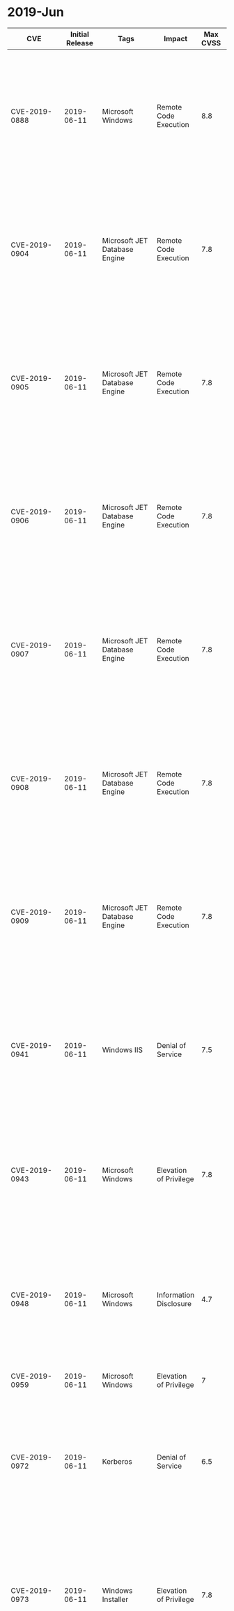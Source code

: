 # 2019-Jun

| CVE           | Initial Release   | Tags                                  | Impact                  |   Max CVSS | KBs                                                                                                                                                   | Versions   | Acks                                                                                                                                                                                                                                                                                                                                                                                                                                                                |
|---------------|-------------------|---------------------------------------|-------------------------|------------|-------------------------------------------------------------------------------------------------------------------------------------------------------|------------|---------------------------------------------------------------------------------------------------------------------------------------------------------------------------------------------------------------------------------------------------------------------------------------------------------------------------------------------------------------------------------------------------------------------------------------------------------------------|
| CVE-2019-0888 | 2019-06-11        | Microsoft Windows                     | Remote Code Execution   |        8.8 | KB4503263 KB4503267 KB4503269 KB4503273 KB4503276 KB4503279 KB4503284 KB4503285 KB4503286 KB4503287 KB4503290 KB4503291 KB4503292 KB4503293 KB4503327 |            | Yaniv Frank of <a href="https://www.sophos.com/en-us/labs.aspx">SophosLabs</a>                                                                                                                                                                                                                                                                                                                                                                                      |
| CVE-2019-0904 | 2019-06-11        | Microsoft JET Database Engine         | Remote Code Execution   |        7.8 | KB4503263 KB4503267 KB4503269 KB4503273 KB4503276 KB4503279 KB4503284 KB4503285 KB4503286 KB4503287 KB4503290 KB4503291 KB4503292 KB4503293 KB4503327 |            | Keqi Hu and zhangjie from Chengdu Security Response Center of Qihoo 360 Technology Co. Ltd.                                                                                                                                                                                                                                                                                                                                                                         |
| CVE-2019-0905 | 2019-06-11        | Microsoft JET Database Engine         | Remote Code Execution   |        7.8 | KB4503263 KB4503267 KB4503269 KB4503273 KB4503276 KB4503279 KB4503284 KB4503285 KB4503286 KB4503287 KB4503290 KB4503291 KB4503292 KB4503293 KB4503327 |            | Keqi Hu and zhangjie from Chengdu Security Response Center of Qihoo 360 Technology Co. Ltd.                                                                                                                                                                                                                                                                                                                                                                         |
| CVE-2019-0906 | 2019-06-11        | Microsoft JET Database Engine         | Remote Code Execution   |        7.8 | KB4503263 KB4503267 KB4503269 KB4503273 KB4503276 KB4503279 KB4503284 KB4503285 KB4503286 KB4503287 KB4503290 KB4503291 KB4503292 KB4503293 KB4503327 |            | Keqi Hu and zhangjie from Chengdu Security Response Center of Qihoo 360 Technology Co. Ltd. rgod of 9sg Security Team - rgod@9sgsec.com working with <a href="https://www.zerodayinitiative.com/">Trend Micro's Zero Day Initiative</a>                                                                                                                                                                                                                             |
| CVE-2019-0907 | 2019-06-11        | Microsoft JET Database Engine         | Remote Code Execution   |        7.8 | KB4503263 KB4503267 KB4503269 KB4503273 KB4503276 KB4503279 KB4503284 KB4503285 KB4503286 KB4503287 KB4503290 KB4503291 KB4503292 KB4503293 KB4503327 |            | Keqi Hu and zhangjie from Chengdu Security Response Center of Qihoo 360 Technology Co. Ltd.                                                                                                                                                                                                                                                                                                                                                                         |
| CVE-2019-0908 | 2019-06-11        | Microsoft JET Database Engine         | Remote Code Execution   |        7.8 | KB4503263 KB4503267 KB4503269 KB4503273 KB4503276 KB4503279 KB4503284 KB4503285 KB4503286 KB4503287 KB4503290 KB4503291 KB4503292 KB4503293 KB4503327 |            | rgod of 9sg Security Team - rgod@9sgsec.com working with <a href="https://www.zerodayinitiative.com/">Trend Micro's Zero Day Initiative</a>                                                                                                                                                                                                                                                                                                                         |
| CVE-2019-0909 | 2019-06-11        | Microsoft JET Database Engine         | Remote Code Execution   |        7.8 | KB4503263 KB4503267 KB4503269 KB4503273 KB4503276 KB4503279 KB4503284 KB4503285 KB4503286 KB4503287 KB4503290 KB4503291 KB4503292 KB4503293 KB4503327 |            | Gal De Leon and Bar Lahav of <a href="https://www.paloaltonetworks.com/">Palo Alto Networks</a>                                                                                                                                                                                                                                                                                                                                                                     |
| CVE-2019-0941 | 2019-06-11        | Windows IIS                           | Denial of Service       |        7.5 | KB4503263 KB4503267 KB4503269 KB4503273 KB4503276 KB4503279 KB4503284 KB4503285 KB4503286 KB4503287 KB4503290 KB4503291 KB4503292 KB4503293 KB4503327 |            | Hoai Viet Nguyen of <a href="https://das.th-koeln.de/">Data & Application Security Group of TH Köln</a>                                                                                                                                                                                                                                                                                                                                                             |
| CVE-2019-0943 | 2019-06-11        | Microsoft Windows                     | Elevation of Privilege  |        7.8 | KB4503263 KB4503267 KB4503269 KB4503276 KB4503279 KB4503284 KB4503285 KB4503286 KB4503290 KB4503291 KB4503292 KB4503293 KB4503327                     |            | James Forshaw of <a href="http://www.google.com/">Google Project Zero</a>                                                                                                                                                                                                                                                                                                                                                                                           |
| CVE-2019-0948 | 2019-06-11        | Microsoft Windows                     | Information Disclosure  |        4.7 | KB4503263 KB4503267 KB4503269 KB4503273 KB4503276 KB4503279 KB4503284 KB4503285 KB4503286 KB4503287 KB4503290 KB4503291 KB4503292 KB4503293 KB4503327 |            | <a href="https://il.linkedin.com/in/eran-vaknin">Eran Vaknin</a>, <a href="https://il.linkedin.com/in/alon-boxiner-a1a713b4">Alon Boxiner</a>, <a href="https://il.linkedin.com/in/oded-vanunu-a131283">Oded Vanunu</a> John Page (<a href="https://twitter.com/hyp3rlinx">@hyp3rlinx</a>) of <a href="http://hyp3rlinx.altervista.org">ApparitionSec</a> Sooraj K S working with <a href="http://www.zerodayinitiative.com/">Trend Micro's Zero Day Initiative</a> |
| CVE-2019-0959 | 2019-06-11        | Microsoft Windows                     | Elevation of Privilege  |        7   | KB4503286 KB4503293 KB4503327                                                                                                                         |            | James Forshaw of <a href="http://www.google.com/">Google Project Zero</a>                                                                                                                                                                                                                                                                                                                                                                                           |
| CVE-2019-0972 | 2019-06-11        | Kerberos                              | Denial of Service       |        6.5 | KB4503263 KB4503267 KB4503269 KB4503273 KB4503276 KB4503279 KB4503284 KB4503285 KB4503286 KB4503287 KB4503290 KB4503291 KB4503292 KB4503293 KB4503327 |            | Danyal Drew of <a href="https://www.themissinglink.com.au/">The Missing Link</a>                                                                                                                                                                                                                                                                                                                                                                                    |
| CVE-2019-0973 | 2019-06-11        | Windows Installer                     | Elevation of Privilege  |        7.8 | KB4503263 KB4503267 KB4503269 KB4503273 KB4503276 KB4503279 KB4503284 KB4503285 KB4503286 KB4503287 KB4503290 KB4503291 KB4503292 KB4503293 KB4503327 |            |                                                                                                                                                                                                                                                                                                                                                                                                                                                                     |
| CVE-2019-0974 | 2019-06-11        | Microsoft JET Database Engine         | Remote Code Execution   |        7.8 | KB4503263 KB4503267 KB4503269 KB4503273 KB4503276 KB4503279 KB4503284 KB4503285 KB4503286 KB4503287 KB4503290 KB4503291 KB4503292 KB4503293 KB4503327 |            | Quang Nguyen (Viettel Cyber Security) Shih-Fong Peng (<a href="https://twitter.com/_L4ys">@_L4ys</a>) of <a href="https://teamt5.org">Team T5</a>                                                                                                                                                                                                                                                                                                                   |
| CVE-2019-0984 | 2019-06-11        | Microsoft Windows                     | Elevation of Privilege  |        7   | KB4503263 KB4503267 KB4503269 KB4503273 KB4503276 KB4503279 KB4503284 KB4503285 KB4503286 KB4503287 KB4503290 KB4503291 KB4503292 KB4503293 KB4503327 |            | <a href=http://weibo.com/pgboy1988>pgboy</a>                                                                                                                                                                                                                                                                                                                                                                                                                        |
| CVE-2019-0988 | 2019-06-11        | Microsoft Scripting Engine            | Remote Code Execution   |        7.5 | KB4503259 KB4503267 KB4503276 KB4503279 KB4503284 KB4503285 KB4503286 KB4503291 KB4503292 KB4503293 KB4503327 KB4512497                               |            | Anonymous working with <a href="https://www.zerodayinitiative.com/">Trend Micro's Zero Day Initiative</a> Yuki Chen of <a href="http://www.360.com/">Qihoo 360 Vulcan Team</a>                                                                                                                                                                                                                                                                                      |
| CVE-2019-0989 | 2019-06-11        | Microsoft Scripting Engine            | Remote Code Execution   |        4.2 | KB4503267 KB4503279 KB4503284 KB4503286 KB4503291 KB4503293 KB4503327                                                                                 |            | <a href="https://twitter.com/S0rryMybad">Qixun Zhao</a> of <a href="http://www.360.com/">Qihoo 360 Vulcan Team</a>​                                                                                                                                                                                                                                                                                                                                                 |
| CVE-2019-1009 | 2019-06-11        | Microsoft Graphics Component          | Information Disclosure  |        4.7 | KB4503269 KB4503273 KB4503287 KB4503292                                                                                                               |            | kdot working with <a href="https://www.zerodayinitiative.com/">Trend Micro's Zero Day Initiative</a>                                                                                                                                                                                                                                                                                                                                                                |
| CVE-2019-1010 | 2019-06-11        | Microsoft Graphics Component          | Information Disclosure  |        4.7 | KB4503263 KB4503267 KB4503269 KB4503273 KB4503276 KB4503279 KB4503284 KB4503285 KB4503286 KB4503287 KB4503290 KB4503291 KB4503292 KB4503293 KB4503327 |            | Kamlapati Choubey of Trend Micro                                                                                                                                                                                                                                                                                                                                                                                                                                    |
| CVE-2019-1011 | 2019-06-11        | Microsoft Graphics Component          | Information Disclosure  |        4.7 | KB4503269 KB4503273 KB4503287 KB4503292                                                                                                               |            | kdot working with <a href="https://www.zerodayinitiative.com/">Trend Micro's Zero Day Initiative</a>                                                                                                                                                                                                                                                                                                                                                                |
| CVE-2019-1012 | 2019-06-11        | Microsoft Graphics Component          | Information Disclosure  |        4.7 | KB4503263 KB4503267 KB4503269 KB4503273 KB4503276 KB4503279 KB4503284 KB4503285 KB4503286 KB4503287 KB4503290 KB4503291 KB4503292 KB4503293 KB4503327 |            | Sooraj K S (<a href="https://twitter.com/soorajks">@soorajks</a>) working with <a href="https://www.zerodayinitiative.com/">Trend Micro's Zero Day Initiative</a>                                                                                                                                                                                                                                                                                                   |
| CVE-2019-1013 | 2019-06-11        | Microsoft Graphics Component          | Information Disclosure  |        4.7 | KB4503269 KB4503273 KB4503287 KB4503292                                                                                                               |            | kdot working with <a href="https://www.zerodayinitiative.com/">Trend Micro's Zero Day Initiative</a>                                                                                                                                                                                                                                                                                                                                                                |
| CVE-2019-1014 | 2019-06-11        | Windows Kernel                        | Elevation of Privilege  |        7   | KB4503263 KB4503267 KB4503269 KB4503273 KB4503276 KB4503279 KB4503284 KB4503285 KB4503286 KB4503287 KB4503290 KB4503291 KB4503292 KB4503293 KB4503327 |            | Yoav Alon and Netanel Ben-Simon from Check Point Research                                                                                                                                                                                                                                                                                                                                                                                                           |
| CVE-2019-1015 | 2019-06-11        | Microsoft Graphics Component          | Information Disclosure  |        4.7 | KB4503263 KB4503269 KB4503273 KB4503285 KB4503287 KB4503292                                                                                           |            | kdot working with <a href="https://www.zerodayinitiative.com/">Trend Micro's Zero Day Initiative</a>                                                                                                                                                                                                                                                                                                                                                                |
| CVE-2019-1016 | 2019-06-11        | Microsoft Graphics Component          | Information Disclosure  |        4.7 | KB4503269 KB4503273 KB4503287 KB4503292                                                                                                               |            | kdot working with <a href="https://www.zerodayinitiative.com/">Trend Micro's Zero Day Initiative</a>                                                                                                                                                                                                                                                                                                                                                                |
| CVE-2019-1017 | 2019-06-11        | Windows Kernel                        | Elevation of Privilege  |        7   | KB4503263 KB4503267 KB4503269 KB4503273 KB4503276 KB4503279 KB4503284 KB4503285 KB4503286 KB4503287 KB4503290 KB4503291 KB4503292 KB4503293 KB4503327 |            | <a href="https://weibo.com/pgboy1988">pgboy</a> of <a href="https://www.360.cn/">Qihoo 360 Vulcan Team</a>                                                                                                                                                                                                                                                                                                                                                          |
| CVE-2019-1018 | 2019-06-11        | Microsoft Graphics Component          | Elevation of Privilege  |        7   | KB4503267 KB4503279 KB4503284 KB4503286 KB4503291 KB4503327                                                                                           |            | Rohit Mothe of iDefense Labs                                                                                                                                                                                                                                                                                                                                                                                                                                        |
| CVE-2019-1029 | 2019-06-11        | Skype for Business and Microsoft Lync | Denial of Service       |        0   | KB4506009                                                                                                                                             |            |                                                                                                                                                                                                                                                                                                                                                                                                                                                                     |
| CVE-2019-1036 | 2019-06-11        | Microsoft Office SharePoint           | Spoofing                |        0   | KB4092442 KB4464594 KB4464602 KB4475512                                                                                                               |            | <a href="https://twitter.com/soaj1664ashar">Ashar Javed</a> of <a href="https://www.hyundai-autoever.eu/">Hyundai AutoEver Europe GmbH</a>                                                                                                                                                                                                                                                                                                                          |
| CVE-2019-1046 | 2019-06-11        | Microsoft Graphics Component          | Information Disclosure  |        4.7 | KB4503263 KB4503267 KB4503269 KB4503273 KB4503276 KB4503279 KB4503284 KB4503285 KB4503286 KB4503287 KB4503290 KB4503291 KB4503292 KB4503293 KB4503327 |            | kdot working with <a href="https://www.zerodayinitiative.com/">Trend Micro's Zero Day Initiative</a>                                                                                                                                                                                                                                                                                                                                                                |
| CVE-2019-1047 | 2019-06-11        | Microsoft Graphics Component          | Information Disclosure  |        4.7 | KB4503269 KB4503273 KB4503287 KB4503292                                                                                                               |            | kdot working with <a href="https://www.zerodayinitiative.com/">Trend Micro's Zero Day Initiative</a>                                                                                                                                                                                                                                                                                                                                                                |
| CVE-2019-1048 | 2019-06-11        | Microsoft Graphics Component          | Information Disclosure  |        4.7 | KB4503269 KB4503273 KB4503287 KB4503292                                                                                                               |            | kdot working with <a href="https://www.zerodayinitiative.com/">Trend Micro's Zero Day Initiative</a>                                                                                                                                                                                                                                                                                                                                                                |
| CVE-2019-1049 | 2019-06-11        | Microsoft Graphics Component          | Information Disclosure  |        4.7 | KB4503269 KB4503273 KB4503287 KB4503292                                                                                                               |            | kdot working with <a href="https://www.zerodayinitiative.com/">Trend Micro's Zero Day Initiative</a>                                                                                                                                                                                                                                                                                                                                                                |
| CVE-2019-1050 | 2019-06-11        | Microsoft Graphics Component          | Information Disclosure  |        4.7 | KB4503263 KB4503267 KB4503276 KB4503279 KB4503284 KB4503285 KB4503286 KB4503290 KB4503291 KB4503293 KB4503327                                         |            | kdot working with <a href="https://www.zerodayinitiative.com/">Trend Micro's Zero Day Initiative</a>                                                                                                                                                                                                                                                                                                                                                                |
| CVE-2019-1054 | 2019-06-11        | Microsoft Edge                        | Security Feature Bypass |        5   | KB4503267 KB4503279 KB4503284 KB4503286 KB4503293 KB4503327                                                                                           |            |                                                                                                                                                                                                                                                                                                                                                                                                                                                                     |
| CVE-2019-1055 | 2019-06-11        | Microsoft Scripting Engine            | Remote Code Execution   |        7.5 | KB4503259 KB4503267 KB4503273 KB4503276 KB4503279 KB4503284 KB4503285 KB4503286 KB4503287 KB4503291 KB4503292 KB4503293 KB4503327                     |            | Yuki Chen of <a href="http://www.360.com/">Qihoo 360 Vulcan Team</a>                                                                                                                                                                                                                                                                                                                                                                                                |
| ADV190018     | 2019-06-11        | Microsoft Exchange Server             | Defense in Depth        |        0   | KB4503027 KB4503028                                                                                                                                   |            | <a href="https://twitter.com/n_joly">Nicolas Joly</a> of Microsoft Corporation                                                                                                                                                                                                                                                                                                                                                                                      |
| CVE-2019-1105 | 2019-06-11        | Android App                           | Spoofing                |        0   |                                                                                                                                                       |            | <a href= "https://twitter.com/bryapp">Bryan Appleby </a> <a> F5 Networks </a> <a href="https://www.linkedin.com/in/gaurav-kumar-b39257166 "> Gaurav Kumar(0x01)  </a> <a> @kumargaurav776 </a> <a href="https://www.linkedin.com/in/sandervanrapenbusch/">Sander Vanrapenbusch </a> 
 <a href="https://www.linkedin.com/in/tom-wyckhuys-202188a3/"> Tom Wyckhuys </a> <a> Eliraz Duek, Or Ida, Nethanel Coppenhagen | CyberArk </a>                                 |
| ADV190020     | 2019-06-11        | Linux Kernel                          |                         |        0   |                                                                                                                                                       |            |                                                                                                                                                                                                                                                                                                                                                                                                                                                                     |
| CVE-2019-0620 | 2019-06-11        | Windows Hyper-V                       | Remote Code Execution   |        7.6 | KB4503263 KB4503267 KB4503276 KB4503279 KB4503284 KB4503285 KB4503286 KB4503290 KB4503291 KB4503293 KB4503327                                         |            | HongZhenhao of IceSword Lab, Qihoo 360                                                                                                                                                                                                                                                                                                                                                                                                                              |
| CVE-2019-0709 | 2019-06-11        | Microsoft Windows                     | Remote Code Execution   |        7.6 | KB4503267 KB4503279 KB4503284 KB4503291                                                                                                               |            | Joe Bialek (<a href="https://twitter.com/JosephBialek">@JosephBialek</a>), MSRC Vulnerabilities and Mitigations Team                                                                                                                                                                                                                                                                                                                                                |
| CVE-2019-0710 | 2019-06-11        | Microsoft Windows                     | Denial of Service       |        6.8 | KB4503267 KB4503276 KB4503279 KB4503284 KB4503286 KB4503290 KB4503291 KB4503327                                                                       |            | Joe Bialek (<a href="https://twitter.com/JosephBialek">@JosephBialek</a>), MSRC Vulnerabilities and Mitigations Team                                                                                                                                                                                                                                                                                                                                                |
| CVE-2019-0711 | 2019-06-11        | Microsoft Windows                     | Denial of Service       |        6.8 | KB4503267 KB4503276 KB4503279 KB4503284 KB4503286 KB4503290 KB4503291 KB4503327                                                                       |            | Joe Bialek (<a href="https://twitter.com/JosephBialek">@JosephBialek</a>), MSRC Vulnerabilities and Mitigations Team                                                                                                                                                                                                                                                                                                                                                |
| CVE-2019-0713 | 2019-06-11        | Microsoft Windows                     | Denial of Service       |        6.8 | KB4503263 KB4503267 KB4503269 KB4503273 KB4503276 KB4503279 KB4503284 KB4503285 KB4503286 KB4503287 KB4503290 KB4503291 KB4503292 KB4503327           |            | Hyper-V Development Team                                                                                                                                                                                                                                                                                                                                                                                                                                            |
| CVE-2019-0722 | 2019-06-11        | Microsoft Windows                     | Remote Code Execution   |        8.8 | KB4503263 KB4503267 KB4503269 KB4503273 KB4503276 KB4503279 KB4503284 KB4503285 KB4503286 KB4503287 KB4503290 KB4503291 KB4503292 KB4503293 KB4503327 |            | Joe Bialek (<a href="https://twitter.com/JosephBialek">@JosephBialek</a>), MSRC Vulnerabilities and Mitigations Team<br>
Anonymous finder                                                                                                                                                                                                                                                                                                                           |
| CVE-2019-0920 | 2019-06-11        | Microsoft Scripting Engine            | Remote Code Execution   |        7.5 | KB4503259 KB4503267 KB4503273 KB4503276 KB4503279 KB4503284 KB4503285 KB4503286 KB4503291 KB4503292 KB4503293 KB4503327                               |            | Anonymous working with <a href="https://www.zerodayinitiative.com/">Trend Micro's Zero Day Initiative</a> Yuki Chen of <a href="http://www.360.com/">Qihoo 360 Vulcan Team</a>                                                                                                                                                                                                                                                                                      |
| CVE-2019-0960 | 2019-06-11        | Microsoft Graphics Component          | Elevation of Privilege  |        7   | KB4503269 KB4503273 KB4503287 KB4503292                                                                                                               |            | Yanmin Ji from Skylar Team of Legendsec at Qi'anxin Group                                                                                                                                                                                                                                                                                                                                                                                                           |
| CVE-2019-0968 | 2019-06-11        | Microsoft Graphics Component          | Information Disclosure  |        5.5 | KB4503269 KB4503273 KB4503287 KB4503292                                                                                                               |            | kdot working with <a href="https://www.zerodayinitiative.com/">Trend Micro's Zero Day Initiative</a>                                                                                                                                                                                                                                                                                                                                                                |
| CVE-2019-0977 | 2019-06-11        | Microsoft Graphics Component          | Information Disclosure  |        4.7 | KB4503269 KB4503273 KB4503287 KB4503292                                                                                                               |            | kdot working with <a href="https://www.zerodayinitiative.com/">Trend Micro's Zero Day Initiative</a>                                                                                                                                                                                                                                                                                                                                                                |
| CVE-2019-0983 | 2019-06-11        | Microsoft Windows                     | Elevation of Privilege  |        7.8 | KB4503267 KB4503279 KB4503284 KB4503286 KB4503293 KB4503327                                                                                           |            | k0shl of Qihoo 360 Vulcan Team                                                                                                                                                                                                                                                                                                                                                                                                                                      |
| CVE-2019-0985 | 2019-06-11        | Microsoft Graphics Component          | Remote Code Execution   |        7.8 | KB4503269 KB4503292                                                                                                                                   |            | Ke Liu of Tencent Security Xuanwu Lab                                                                                                                                                                                                                                                                                                                                                                                                                               |
| CVE-2019-0986 | 2019-06-11        | Windows Shell                         | Elevation of Privilege  |        6.3 | KB4503263 KB4503267 KB4503269 KB4503273 KB4503276 KB4503279 KB4503284 KB4503285 KB4503286 KB4503287 KB4503290 KB4503291 KB4503292 KB4503293 KB4503327 |            | <a href="https://www.linkedin.com/in/chrisdanieli">Chris Danieli</a>                                                                                                                                                                                                                                                                                                                                                                                                |
| CVE-2019-0990 | 2019-06-11        | Microsoft Scripting Engine            | Remote Code Execution   |        6.5 | KB4503267 KB4503279 KB4503284 KB4503286 KB4503291 KB4503293 KB4503327                                                                                 |            | <a href= "https://thdusdl1219.github.io/">Soyeon Park from SSLab at Georgia Tech</a>  <a href="https://twitter.com/S0rryMybad">Qixun Zhao</a> of <a href="http://www.360.com/">Qihoo 360 Vulcan Team</a>​ MoonLiang of <a href="https://xlab.tencent.com/">Tencent Security Xuanwu Lab</a> Yuki Chen of <a href="http://www.360.com/">Qihoo 360 Vulcan Team</a>                                                                                                     |
| CVE-2019-0991 | 2019-06-11        | Microsoft Scripting Engine            | Remote Code Execution   |        4.2 | KB4503267 KB4503279 KB4503284 KB4503286 KB4503291 KB4503293 KB4503327                                                                                 |            | <a href="https://twitter.com/S0rryMybad">Qixun Zhao</a> of <a href="http://www.360.com/">Qihoo 360 Vulcan Team</a>​                                                                                                                                                                                                                                                                                                                                                 |
| CVE-2019-0992 | 2019-06-11        | Microsoft Scripting Engine            | Remote Code Execution   |        4.2 | KB4503267 KB4503279 KB4503284 KB4503286 KB4503291 KB4503293 KB4503327                                                                                 |            | <a href="https://twitter.com/S0rryMybad">Qixun Zhao</a> of <a href="http://www.360.com/">Qihoo 360 Vulcan Team</a>​ Yuki Chen of <a href="http://www.360.com/">Qihoo 360 Vulcan Team</a>                                                                                                                                                                                                                                                                            |
| CVE-2019-0993 | 2019-06-11        | Microsoft Scripting Engine            | Remote Code Execution   |        4.2 | KB4503267 KB4503279 KB4503284 KB4503286 KB4503291 KB4503293 KB4503327                                                                                 |            | <a href="https://twitter.com/S0rryMybad">Qixun Zhao</a> of <a href="http://www.360.com/">Qihoo 360 Vulcan Team</a>​ An anonymous researcher working with iDefense Labs       (https://vcp.idefense.com/) Yuki Chen of <a href="http://www.360.com/">Qihoo 360 Vulcan Team</a>                                                                                                                                                                                       |
| CVE-2019-0996 | 2019-06-11        | Team Foundation Server                | Spoofing                |        0   |                                                                                                                                                       |            | Terry Zhang (<a href="https://twitter.com/pnig0s">@pnig0s</a>) of Tophant                                                                                                                                                                                                                                                                                                                                                                                           |
| CVE-2019-0998 | 2019-06-11        | Microsoft Windows                     | Elevation of Privilege  |        7.8 | KB4503284 KB4503286 KB4503327 KB4507453                                                                                                               |            | k0shl of Qihoo 360 Vulcan Team                                                                                                                                                                                                                                                                                                                                                                                                                                      |
| CVE-2019-1002 | 2019-06-11        | Microsoft Scripting Engine            | Remote Code Execution   |        4.2 | KB4503267 KB4503279 KB4503284 KB4503286 KB4503291                                                                                                     |            | Yuki Chen of <a href="http://www.360.com/">Qihoo 360 Vulcan Team</a>                                                                                                                                                                                                                                                                                                                                                                                                |
| CVE-2019-1003 | 2019-06-11        | Microsoft Scripting Engine            | Remote Code Execution   |        4.2 | KB4503267 KB4503279 KB4503284 KB4503286 KB4503291 KB4503293 KB4503327                                                                                 |            | <a href="https://twitter.com/S0rryMybad">Qixun Zhao</a> of <a href="http://www.360.com/">Qihoo 360 Vulcan Team</a>​ Liu Long of Qihoo 360 Vulcan Team MoonLiang of <a href="https://xlab.tencent.com/">Tencent Security Xuanwu Lab</a> Yuki Chen of <a href="http://www.360.com/">Qihoo 360 Vulcan Team</a>                                                                                                                                                         |
| CVE-2019-1005 | 2019-06-11        | VBScript                              | Remote Code Execution   |        7.5 | KB4503259 KB4503267 KB4503273 KB4503276 KB4503279 KB4503284 KB4503285 KB4503286 KB4503291 KB4503292 KB4503293 KB4503327                               |            | Yuki Chen of <a href="http://www.360.com/">Qihoo 360 Vulcan Team</a>                                                                                                                                                                                                                                                                                                                                                                                                |
| CVE-2019-1007 | 2019-06-11        | Windows Media                         | Elevation of Privilege  |        7.8 | KB4503267 KB4503279 KB4503284 KB4503286 KB4503291 KB4503293 KB4503327                                                                                 |            | <a href="https://weibo.com/pgboy1988">pgboy</a> of <a href="https://www.360.cn/">Qihoo 360 Vulcan Team</a> zhong_sf of <a href="http://www.360.com/">Qihoo 360 Vulcan Team</a>                                                                                                                                                                                                                                                                                      |
| CVE-2019-1019 | 2019-06-11        | Windows NTLM                          | Security Feature Bypass |        8.5 | KB4503263 KB4503267 KB4503269 KB4503273 KB4503276 KB4503279 KB4503284 KB4503285 KB4503286 KB4503287 KB4503290 KB4503291 KB4503292 KB4503293 KB4503327 |            | Sergei Glazunov of Google Project Zero Yaron Zinar and Marina Simakov from <a href="https://www.preempt.com/">Preempt </a>                                                                                                                                                                                                                                                                                                                                          |
| CVE-2019-1021 | 2019-06-11        | Windows Media                         | Elevation of Privilege  |        7.8 | KB4503279 KB4503284 KB4503286 KB4503293 KB4503327                                                                                                     |            | zhong_sf of <a href="http://www.360.com/">Qihoo 360 Vulcan Team</a>                                                                                                                                                                                                                                                                                                                                                                                                 |
| CVE-2019-1022 | 2019-06-11        | Windows Media                         | Elevation of Privilege  |        7.8 | KB4503293 KB4503327                                                                                                                                   |            | zhong_sf of <a href="http://www.360.com/">Qihoo 360 Vulcan Team</a>                                                                                                                                                                                                                                                                                                                                                                                                 |
| CVE-2019-1023 | 2019-06-11        | Microsoft Scripting Engine            | Information Disclosure  |        6.5 | KB4503267 KB4503279 KB4503284 KB4503286 KB4503291 KB4503293 KB4503327                                                                                 |            | <a href= "gts3.org"> Soyeon Park and Wen Xu of SSLab at Georgia Tech</a>  lowkey lin of <a href"https://blog.r3kapig.com/">r3kapig</a>                                                                                                                                                                                                                                                                                                                              |
| CVE-2019-1024 | 2019-06-11        | Microsoft Scripting Engine            | Remote Code Execution   |        4.2 | KB4503279 KB4503284 KB4503286 KB4503293 KB4503327                                                                                                     |            | MoonLiang of <a href="https://xlab.tencent.com/">Tencent Security Xuanwu Lab</a> exp-sky (Kai Song) of <a href="https://xlab.tencent.com/">Tencent Security Xuanwu Lab</a>                                                                                                                                                                                                                                                                                          |
| CVE-2019-1025 | 2019-06-11        | Microsoft Windows                     | Denial of Service       |        6.5 | KB4503263 KB4503267 KB4503269 KB4503273 KB4503276 KB4503279 KB4503284 KB4503285 KB4503286 KB4503287 KB4503290 KB4503291 KB4503292 KB4503293 KB4503327 |            |                                                                                                                                                                                                                                                                                                                                                                                                                                                                     |
| CVE-2019-1026 | 2019-06-11        | Windows Media                         | Elevation of Privilege  |        7.8 | KB4503286 KB4503293 KB4503327                                                                                                                         |            | zhong_sf of <a href="http://www.360.com/">Qihoo 360 Vulcan Team</a>                                                                                                                                                                                                                                                                                                                                                                                                 |
| CVE-2019-1027 | 2019-06-11        | Windows Media                         | Elevation of Privilege  |        7.8 | KB4503284 KB4503286 KB4503293 KB4503327                                                                                                               |            | zhong_sf of <a href="http://www.360.com/">Qihoo 360 Vulcan Team</a>                                                                                                                                                                                                                                                                                                                                                                                                 |
| CVE-2019-1028 | 2019-06-11        | Windows Media                         | Elevation of Privilege  |        7.8 | KB4503267 KB4503269 KB4503276 KB4503279 KB4503284 KB4503286 KB4503290 KB4503291 KB4503292 KB4503293 KB4503327                                         |            | zhong_sf of <a href="http://www.360.com/">Qihoo 360 Vulcan Team</a>                                                                                                                                                                                                                                                                                                                                                                                                 |
| CVE-2019-1031 | 2019-06-11        | Microsoft Office SharePoint           | Spoofing                |        0   | KB4464571 KB4464594 KB4464597 KB4475512                                                                                                               |            | <li><a href="https://twitter.com/soaj1664ashar">Ashar Javed</a> of <a href="https://www.hyundai-autoever.eu/">Hyundai AutoEver Europe GmbH</a></li>                                                                                                                                                                                                                                                                                                                 |
| CVE-2019-1032 | 2019-06-11        | Microsoft Office SharePoint           | Spoofing                |        0   | KB4464594 KB4475512                                                                                                                                   |            | <a href="https://twitter.com/soaj1664ashar">Ashar Javed</a> of <a href="https://www.hyundai-autoever.eu/">Hyundai AutoEver Europe GmbH</a>                                                                                                                                                                                                                                                                                                                          |
| CVE-2019-1033 | 2019-06-11        | Microsoft Office SharePoint           | Spoofing                |        0   | KB4092442 KB4464594 KB4464602 KB4475512                                                                                                               |            | <a href="https://twitter.com/soaj1664ashar">Ashar Javed</a> of <a href="https://www.hyundai-autoever.eu/">Hyundai AutoEver Europe GmbH</a>                                                                                                                                                                                                                                                                                                                          |
| CVE-2019-1034 | 2019-06-11        | Microsoft Office                      | Remote Code Execution   |        0   | KB4461611 KB4461619 KB4461621 KB4462178 KB4464590 KB4464594 KB4464596 KB4464602 KB4475511 KB4475512                                                   |            | Anonymous working with <a href="https://www.zerodayinitiative.com/">Trend Micro's Zero Day Initiative</a>                                                                                                                                                                                                                                                                                                                                                           |
| CVE-2019-1035 | 2019-06-11        | Microsoft Office                      | Remote Code Execution   |        0   | KB4475511 KB4475512                                                                                                                                   |            | L4Nce working with <a href="https://www.zerodayinitiative.com/">Trend Micro's Zero Day Initiative</a>                                                                                                                                                                                                                                                                                                                                                               |
| ADV190015     | 2019-06-11        | Adobe Flash Player                    | Remote Code Execution   |        0   | KB4503308                                                                                                                                             |            |                                                                                                                                                                                                                                                                                                                                                                                                                                                                     |
| ADV190016     | 2019-06-11        | Microsoft Devices                     | Elevation of Privilege  |        0   | KB4503263 KB4503267 KB4503276 KB4503279 KB4503284 KB4503285 KB4503286 KB4503290 KB4503291 KB4503293 KB4503327                                         |            | Erik Peterson of Microsoft Corp. Matt Beaver of Microsoft Corp.                                                                                                                                                                                                                                                                                                                                                                                                     |
| ADV190017     | 2019-06-11        | Microsoft Devices                     | Remote Code Execution   |        0   | KB4503327                                                                                                                                             |            |                                                                                                                                                                                                                                                                                                                                                                                                                                                                     |
| CVE-2019-1038 | 2019-06-11        | Microsoft Browsers                    | Remote Code Execution   |        7.5 | KB4503259 KB4503267 KB4503276 KB4503279 KB4503284 KB4503285 KB4503286 KB4503291 KB4503292 KB4503293 KB4503327                                         |            |                                                                                                                                                                                                                                                                                                                                                                                                                                                                     |
| CVE-2019-1039 | 2019-06-11        | Windows Kernel                        | Information Disclosure  |        5.5 | KB4503263 KB4503267 KB4503269 KB4503273 KB4503276 KB4503279 KB4503284 KB4503285 KB4503286 KB4503287 KB4503290 KB4503291 KB4503292 KB4503293 KB4503327 |            | JunGu and ZiMi of Alibaba Orion Security Lab                                                                                                                                                                                                                                                                                                                                                                                                                        |
| CVE-2019-1040 | 2019-06-11        | Windows Authentication Methods        | Tampering               |        5.3 | KB4503263 KB4503267 KB4503269 KB4503273 KB4503276 KB4503279 KB4503284 KB4503285 KB4503286 KB4503287 KB4503290 KB4503291 KB4503292 KB4503293 KB4503327 |            | Eyal Karni, Marina Simakov and Yaron Zinar from <a href="https://www.preempt.com/">Preempt</a> Yang Zhang of Back2Zero team
Yongtao Wang (<a href="https://twitter.com/SanR">@Sanr</a>) of BCM Social Corp. n1nty from A-TEAM of Legendsec at Qi'anxin Group                                                                                                                                                                                                        |
| CVE-2019-1041 | 2019-06-11        | Windows Kernel                        | Elevation of Privilege  |        7   | KB4503286 KB4503293 KB4503327                                                                                                                         |            | <a href="https://twitter.com/fluoroacetate">Fluoroacetate</a> working with <a href="https://www.zerodayinitiative.com/">Trend Micro's Zero Day Initiative</a>                                                                                                                                                                                                                                                                                                       |
| CVE-2019-1043 | 2019-06-11        | Microsoft Windows                     | Remote Code Execution   |        6.4 | KB4503263 KB4503267 KB4503269 KB4503273 KB4503276 KB4503279 KB4503284 KB4503285 KB4503286 KB4503287 KB4503290 KB4503291 KB4503292 KB4503293 KB4503327 |            | <a href="https://twitter.com/j00sean">@j00sean</a> based on the previous work of <a href="https://twitter.com/magicmac2000">@magicmac2000</a>                                                                                                                                                                                                                                                                                                                       |
| CVE-2019-1044 | 2019-06-11        | Windows Kernel                        | Security Feature Bypass |        5.3 | KB4503327                                                                                                                                             |            | <a href="https://twitter.com/0xabe_io">Alexandre Becholey</a> of <a href="https://www.sophos.com/en-us/labs.aspx">SophosLabs</a>                                                                                                                                                                                                                                                                                                                                    |
| CVE-2019-1045 | 2019-06-11        | Microsoft Windows                     | Elevation of Privilege  |        7.8 | KB4503263 KB4503269 KB4503276 KB4503279 KB4503284 KB4503285 KB4503290 KB4503291 KB4503292                                                             |            |                                                                                                                                                                                                                                                                                                                                                                                                                                                                     |
| CVE-2019-1051 | 2019-06-11        | Microsoft Scripting Engine            | Remote Code Execution   |        4.2 | KB4503267 KB4503279 KB4503284 KB4503286 KB4503291 KB4503293 KB4503327                                                                                 |            | <a href="https://twitter.com/S0rryMybad">Qixun Zhao</a> of <a href="http://www.360.com/">Qihoo 360 Vulcan Team</a>​ <a href="https://twitter.com/bkth_">Bruno Keith</a>                                                                                                                                                                                                                                                                                             |
| CVE-2019-1052 | 2019-06-11        | Microsoft Scripting Engine            | Remote Code Execution   |        4.2 | KB4503267 KB4503279 KB4503284 KB4503286 KB4503291 KB4503293 KB4503327                                                                                 |            | <a href="https://twitter.com/S0rryMybad">Qixun Zhao</a> of <a href="http://www.360.com/">Qihoo 360 Vulcan Team</a>​                                                                                                                                                                                                                                                                                                                                                 |
| CVE-2019-1053 | 2019-06-11        | Windows Shell                         | Elevation of Privilege  |        6.3 | KB4503263 KB4503267 KB4503269 KB4503273 KB4503276 KB4503279 KB4503284 KB4503285 KB4503286 KB4503287 KB4503290 KB4503291 KB4503292 KB4503293 KB4503327 |            |                                                                                                                                                                                                                                                                                                                                                                                                                                                                     |
| CVE-2019-1064 | 2019-06-11        | Microsoft Windows                     | Elevation of Privilege  |        7.8 | KB4503267 KB4503279 KB4503284 KB4503286 KB4503293 KB4503327                                                                                           |            |                                                                                                                                                                                                                                                                                                                                                                                                                                                                     |
| CVE-2019-1065 | 2019-06-11        | Windows Kernel                        | Elevation of Privilege  |        7.8 | KB4503286 KB4503293 KB4503327                                                                                                                         |            | <a href="https://twitter.com/fluoroacetate">Fluoroacetate</a> working with <a href="https://www.zerodayinitiative.com/">Trend Micro's Zero Day Initiative</a>                                                                                                                                                                                                                                                                                                       |
| CVE-2019-1069 | 2019-06-11        | Microsoft Windows                     | Elevation of Privilege  |        7.8 | KB4503267 KB4503279 KB4503284 KB4503286 KB4503291 KB4503293 KB4503327                                                                                 |            |                                                                                                                                                                                                                                                                                                                                                                                                                                                                     |
| CVE-2019-1080 | 2019-06-11        | Microsoft Scripting Engine            | Remote Code Execution   |        7.5 | KB4503259 KB4503267 KB4503273 KB4503276 KB4503279 KB4503284 KB4503285 KB4503286 KB4503291 KB4503292 KB4503293 KB4503327                               |            |                                                                                                                                                                                                                                                                                                                                                                                                                                                                     |
| CVE-2019-1081 | 2019-06-11        | Microsoft Browsers                    | Information Disclosure  |        4.3 | KB4503259 KB4503267 KB4503273 KB4503276 KB4503279 KB4503284 KB4503285 KB4503286 KB4503291 KB4503292 KB4503293 KB4503327                               |            |                                                                                                                                                                                                                                                                                                                                                                                                                                                                     |